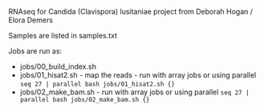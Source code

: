 RNAseq for Candida (Clavispora) lusitaniae project from Deborah Hogan / Elora Demers

Samples are listed in samples.txt

Jobs are run as:

* jobs/00_build_index.sh
* jobs/01_hisat2.sh - map the reads - run with array jobs or using parallel
`seq 27 | parallel bash jobs/01_hisat2.sh {}`
* jobs/02_make_bam.sh  - run with array jobs or using parallel
`seq 27 | parallel bash jobs/02_make_bam.sh {}`

